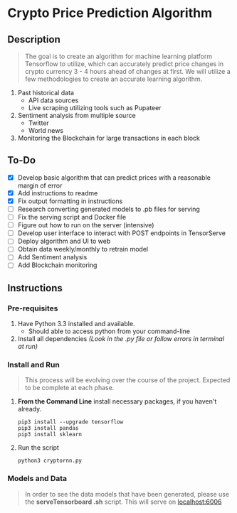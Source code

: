 # Crypto Price Prediction Algorithm

## Description
> The goal is to create an algorithm for machine learning platform Tensorflow to utilize, which can accurately predict price changes in crypto currency 3 - 4 hours ahead of changes at first. We will utilize a few methodologies to create an accurate learning algorithm.
  1. Past historical data
      * API data sources
      * Live scraping utilizing tools such as Pupateer
  1. Sentiment analysis from multiple source
      * Twitter
      * World news
  1. Monitoring the Blockchain for large transactions in each block


## To-Do
- [x] Develop basic algorithm that can predict prices with a reasonable margin of error
- [x] Add instructions to readme
- [x] Fix output formatting in instructions
- [ ] Research converting generated models to .pb files for serving
- [ ] Fix the serving script and Docker file
- [ ] Figure out how to run on the server (intensive)
- [ ] Develop user interface to interact with POST endpoints in TensorServe
- [ ] Deploy algorithm and UI to web
- [ ] Obtain data weekly/monthly to retrain model
- [ ] Add Sentiment analysis
- [ ] Add Blockchain monitoring

## Instructions
### Pre-requisites
  1. Have Python 3.3 installed and available.
      * Should able to access python from your command-line
  1. Install all dependencies *(Look in the .py file or follow errors in terminal at run)*
### Install and Run
> This process will be evolving over the course of the project. Expected to be complete at each phase.
  1. **From the Command Line** install necessary packages, if you haven't already.
      ```
      pip3 install --upgrade tensorflow
      pip3 install pandas
      pip3 install sklearn
      ```
  1. Run the script
      ```
      python3 cryptornn.py
      ```
### Models and Data
  > In order to see the data models that have been generated, please use the **serveTensorboard .sh** script. This will serve on [localhost:6006](localhost:6006)